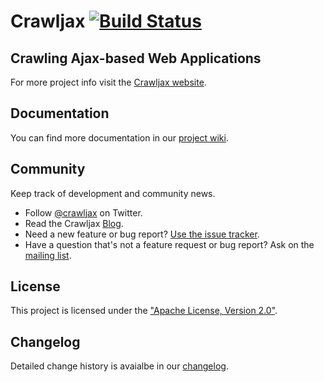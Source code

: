 Crawljax [![Build Status](https://travis-ci.org/crawljax/crawljax.png)](https://travis-ci.org/crawljax/crawljax)
========

Crawling Ajax-based Web Applications 
------------------------------------

For more project info visit the [Crawljax website](http://crawljax.com).


Documentation
-------------

You can find more documentation in our [project wiki](https://github.com/crawljax/crawljax/wiki/). 



Community
---------

Keep track of development and community news.

* Follow [@crawljax](https://twitter.com/crawljax) on Twitter.
* Read the Crawljax [Blog](http://crawljax.com/).
* Need a new feature or bug report? [Use the issue tracker](https://github.com/crawljax/crawljax/issues).
* Have a question that's not a feature request or bug report? Ask on the [mailing list](https://groups.google.com/group/crawljax).

License
-------

This project is licensed under the ["Apache License, Version 2.0"](https://github.com/crawljax/crawljax/blob/master/LICENSE).

Changelog
---------

Detailed change history is avaialbe in our [changelog](https://github.com/crawljax/crawljax/blob/master/CHANGELOG.md).


